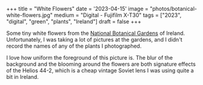 +++
title = "White Flowers"
date = '2023-04-15'
image = "photos/botanical-white-flowers.jpg"
medium = "Digital - Fujifilm X-T30"
tags = ["2023", "digital", "green", "plants", "Ireland"]
draft = false 
+++

Some tiny white flowers from
the [National Botanical Gardens](https://en.wikipedia.org/wiki/National_Botanic_Gardens_(Ireland))
of Ireland. Unfortunately, I was taking a lot of pictures at the gardens, and I didn't record the names of any of the
plants I photographed.

I love how uniform the foreground of this picture is. The blur of the background and the blooming around the flowers are
both
signature effects of the Helios 44-2, which is a cheap vintage Soviet lens I was using quite a bit in Ireland. 